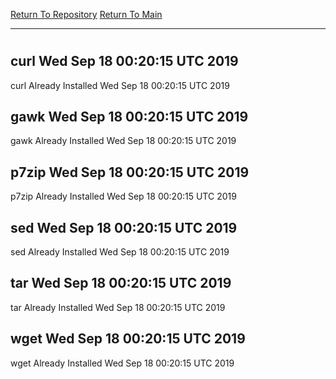 [Return To Repository](https://github.com/deathbybandaid/piholeparser/)
[Return To Main](https://github.com/deathbybandaid/piholeparser/blob/master/RecentRunLogs/Mainlog.md)
____________________________________
# 
## curl Wed Sep 18 00:20:15 UTC 2019
curl Already Installed Wed Sep 18 00:20:15 UTC 2019
## gawk Wed Sep 18 00:20:15 UTC 2019
gawk Already Installed Wed Sep 18 00:20:15 UTC 2019
## p7zip Wed Sep 18 00:20:15 UTC 2019
p7zip Already Installed Wed Sep 18 00:20:15 UTC 2019
## sed Wed Sep 18 00:20:15 UTC 2019
sed Already Installed Wed Sep 18 00:20:15 UTC 2019
## tar Wed Sep 18 00:20:15 UTC 2019
tar Already Installed Wed Sep 18 00:20:15 UTC 2019
## wget Wed Sep 18 00:20:15 UTC 2019
wget Already Installed Wed Sep 18 00:20:15 UTC 2019
